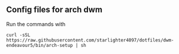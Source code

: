 ## Config files for arch dwm 

Run the commands with 

    curl -sSL https://raw.githubusercontent.com/starlighter4097/dotfiles/dwm-endeavour5/bin/arch-setup | sh